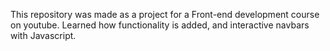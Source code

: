 This repository was made as a project for a Front-end development course on youtube.
Learned how functionality is added, and interactive navbars with Javascript.
